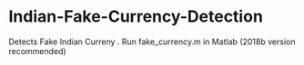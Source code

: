 # Indian-Fake-Currency-Detection
Detects Fake Indian Curreny .
Run fake_currency.m in Matlab (2018b version recommended)
